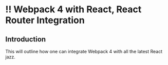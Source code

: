 # :bangbang: Webpack 4 with React, React Router Integration

## Introduction
This will outline how one can integrate Webpack 4 with all the latest React jazz.